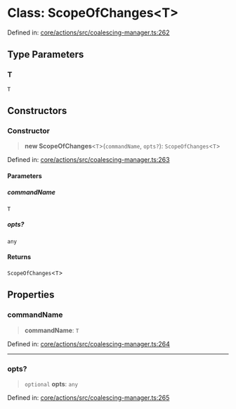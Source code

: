 # Class: ScopeOfChanges\<T\>

Defined in: [core/actions/src/coalescing-manager.ts:262](https://github.com/LaWebcapsule/orbits/blob/504560817f25458d3fb6654ab2ed313dea8d3ae0/core/actions/src/coalescing-manager.ts#L262)

## Type Parameters

### T

`T`

## Constructors

### Constructor

> **new ScopeOfChanges**\<`T`\>(`commandName`, `opts?`): `ScopeOfChanges`\<`T`\>

Defined in: [core/actions/src/coalescing-manager.ts:263](https://github.com/LaWebcapsule/orbits/blob/504560817f25458d3fb6654ab2ed313dea8d3ae0/core/actions/src/coalescing-manager.ts#L263)

#### Parameters

##### commandName

`T`

##### opts?

`any`

#### Returns

`ScopeOfChanges`\<`T`\>

## Properties

### commandName

> **commandName**: `T`

Defined in: [core/actions/src/coalescing-manager.ts:264](https://github.com/LaWebcapsule/orbits/blob/504560817f25458d3fb6654ab2ed313dea8d3ae0/core/actions/src/coalescing-manager.ts#L264)

***

### opts?

> `optional` **opts**: `any`

Defined in: [core/actions/src/coalescing-manager.ts:265](https://github.com/LaWebcapsule/orbits/blob/504560817f25458d3fb6654ab2ed313dea8d3ae0/core/actions/src/coalescing-manager.ts#L265)
